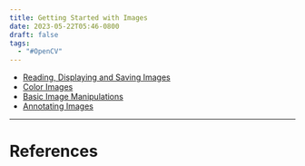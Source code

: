 ```yaml
---
title: Getting Started with Images
date: 2023-05-22T05:46-0800
draft: false
tags:
  - "#OpenCV"
---
```


- [Reading, Displaying and Saving Images](/notes/computer/opencv/opencv-for-beginners/getting-started-with-images/reading,-displaying-and-saving-images)
- [Color Images](/notes/computer/opencv/opencv-for-beginners/getting-started-with-images/color-images)
- [Basic Image Manipulations](/notes/computer/opencv/opencv-for-beginners/getting-started-with-images/basic-image-manipulations)
- [Annotating Images](/notes/computer/opencv/opencv-for-beginners/getting-started-with-images/annotating-images)

---
# References
